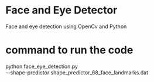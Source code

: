 # Face and Eye Detector

Face and eye detection using OpenCv and Python 

# command to run the code
python face_eye_detection.py \
	--shape-predictor shape_predictor_68_face_landmarks.dat
